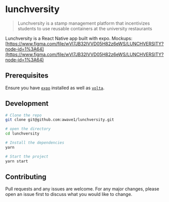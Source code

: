 # lunchversity

> Lunchversity is a stamp management platform that incentivizes students to use reusable containers at the university restaurants

Lunchversity is a React Native app built with expo. Mockups: [https://www.figma.com/file/wVl7JB32IVVD05H82z6eWS/LUNCHVERSITY?node-id=1%3A64](https://www.figma.com/file/wVl7JB32IVVD05H82z6eWS/LUNCHVERSITY?node-id=1%3A64)

## Prerequisites

Ensure you have [`expo`](https://expo.io/) installed as well as [`volta`](volta.sh).

## Development

```bash
# Clone the repo
git clone git@github.com:awave1/lunchversity.git

# open the directory
cd lunchversity

# Install the dependencies
yarn

# Start the project
yarn start
```

## Contributing

Pull requests and any issues are welcome. For any major changes, please open an issue first to discuss what you would like to change.
